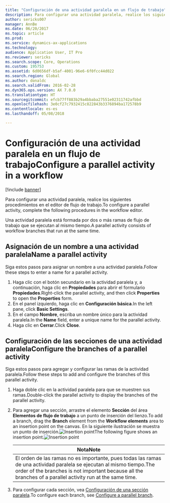 ```yaml
---
title: "Configuración de una actividad paralela en un flujo de trabajo"
description: Para configurar una actividad paralela, realice los siguientes procedimientos en el editor de flujo de trabajo.
author: sericks007
manager: AnnBe
ms.date: 06/20/2017
ms.topic: article
ms.prod: 
ms.service: dynamics-ax-applications
ms.technology: 
audience: Application User, IT Pro
ms.reviewer: sericks
ms.search.scope: Core, Operations
ms.custom: 195753
ms.assetid: 6d0656df-b5af-4001-96e6-6f0fcc44d022
ms.search.region: Global
ms.author: donaldc
ms.search.validFrom: 2016-02-28
ms.dyn365.ops.version: AX 7.0.0
ms.translationtype: HT
ms.sourcegitcommit: efcb77ff883b29a4bbaba27551e02311742afbbd
ms.openlocfilehash: 3e0cf27c7932415c822843b3376894ba172578b9
ms.contentlocale: es-es
ms.lasthandoff: 05/08/2018

---
```


# <a name="configure-a-parallel-activity-in-a-workflow"></a><span data-ttu-id="ac143-103">Configuración de una actividad paralela en un flujo de trabajo</span><span class="sxs-lookup"><span data-stu-id="ac143-103">Configure a parallel activity in a workflow</span></span>

[!include [banner](../includes/banner.md)]

<span data-ttu-id="ac143-104">Para configurar una actividad paralela, realice los siguientes procedimientos en el editor de flujo de trabajo.</span><span class="sxs-lookup"><span data-stu-id="ac143-104">To configure a parallel activity, complete the following procedures in the workflow editor.</span></span>

<span data-ttu-id="ac143-105">Una actividad paralela está formada por dos o más ramas de flujo de trabajo que se ejecutan al mismo tiempo.</span><span class="sxs-lookup"><span data-stu-id="ac143-105">A parallel activity consists of workflow branches that run at the same time.</span></span>

## <a name="name-a-parallel-activity"></a><span data-ttu-id="ac143-106">Asignación de un nombre a una actividad paralela</span><span class="sxs-lookup"><span data-stu-id="ac143-106">Name a parallel activity</span></span>
<span data-ttu-id="ac143-107">Siga estos pasos para asignar un nombre a una actividad paralela.</span><span class="sxs-lookup"><span data-stu-id="ac143-107">Follow these steps to enter a name for a parallel activity.</span></span>
1.  <span data-ttu-id="ac143-108">Haga clic con el botón secundario en la actividad paralela y, a continuación, haga clic en **Propiedades** para abrir el formulario **Propiedades**.</span><span class="sxs-lookup"><span data-stu-id="ac143-108">Right-click the parallel activity, and then click **Properties** to open the **Properties** form.</span></span>
2.  <span data-ttu-id="ac143-109">En el panel izquierdo, haga clic en **Configuración básica**.</span><span class="sxs-lookup"><span data-stu-id="ac143-109">In the left pane, click **Basic Settings**.</span></span>
3.  <span data-ttu-id="ac143-110">En el campo **Nombre**, escriba un nombre único para la actividad paralela.</span><span class="sxs-lookup"><span data-stu-id="ac143-110">In the **Name** field, enter a unique name for the parallel activity.</span></span>
4.  <span data-ttu-id="ac143-111">Haga clic en **Cerrar**.</span><span class="sxs-lookup"><span data-stu-id="ac143-111">Click **Close**.</span></span>

## <a name="configure-the-branches-of-a-parallel-activity"></a><span data-ttu-id="ac143-112">Configuración de las secciones de una actividad paralela</span><span class="sxs-lookup"><span data-stu-id="ac143-112">Configure the branches of a parallel activity</span></span>
<span data-ttu-id="ac143-113">Siga estos pasos para agregar y configurar las ramas de la actividad paralela.</span><span class="sxs-lookup"><span data-stu-id="ac143-113">Follow these steps to add and configure the branches of this parallel activity.</span></span>
1. <span data-ttu-id="ac143-114">Haga doble clic en la actividad paralela para que se muestren sus ramas.</span><span class="sxs-lookup"><span data-stu-id="ac143-114">Double-click the parallel activity to display the branches of the parallel activity.</span></span>
2. <span data-ttu-id="ac143-115">Para agregar una sección, arrastre el elemento **Sección** del área **Elementos de flujo de trabajo** a un punto de inserción del lienzo.</span><span class="sxs-lookup"><span data-stu-id="ac143-115">To add a branch, drag the **Branch** element from the **Workflow elements** area to an insertion point on the canvas.</span></span> <span data-ttu-id="ac143-116">En la siguiente ilustración se muestra un punto de inserción.![Insertion point](./media/workflow_insertionpoint.gif)</span><span class="sxs-lookup"><span data-stu-id="ac143-116">The following figure shows an insertion point.![Insertion point](./media/workflow_insertionpoint.gif)</span></span>

   |                                              <span data-ttu-id="ac143-117"><strong>Nota</strong></span><span class="sxs-lookup"><span data-stu-id="ac143-117"><strong>Note</strong></span></span>                                               |
   |------------------------------------------------------------------------------------------------------------------|
   | <span data-ttu-id="ac143-118">El orden de las ramas no es importante, pues todas las ramas de una actividad paralela se ejecutan al mismo tiempo.</span><span class="sxs-lookup"><span data-stu-id="ac143-118">The order of the branches is not important because all the branches of a parallel activity run at the same time.</span></span> |


3. <span data-ttu-id="ac143-119">Para configurar cada sección, vea [Configuración de una sección paralela](configure-parallel-branch-workflow.md).</span><span class="sxs-lookup"><span data-stu-id="ac143-119">To configure each branch, see [Configure a parallel branch](configure-parallel-branch-workflow.md).</span></span>






